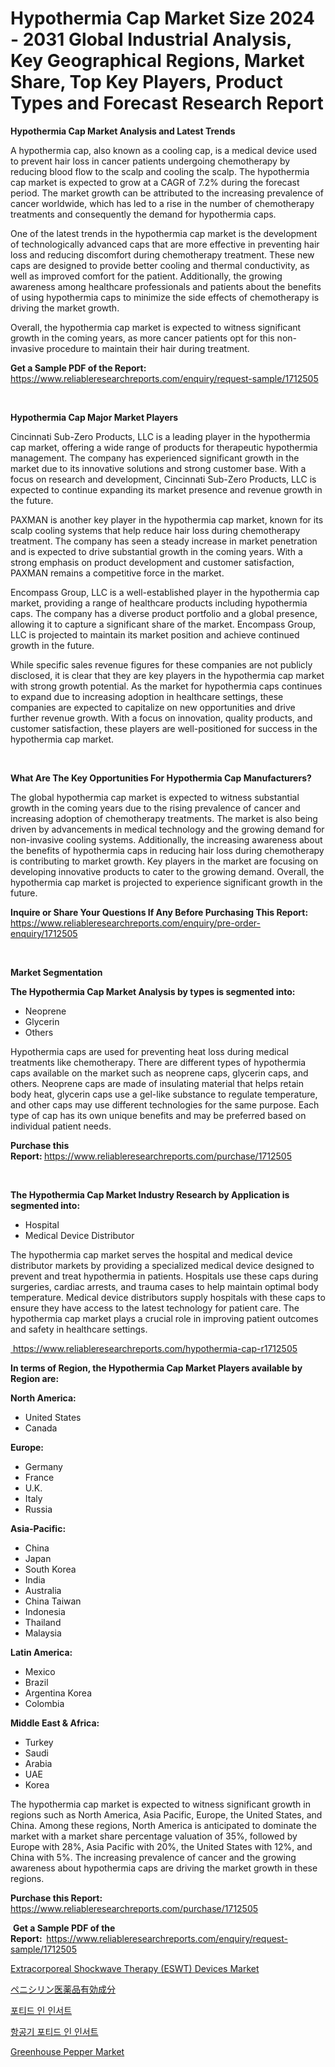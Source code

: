 <p><h1>Hypothermia Cap Market Size 2024 - 2031 Global Industrial Analysis, Key Geographical Regions, Market Share, Top Key Players, Product Types and Forecast Research Report</h1></p><p><strong>Hypothermia Cap Market Analysis and Latest Trends</strong></p>
<p><p>A hypothermia cap, also known as a cooling cap, is a medical device used to prevent hair loss in cancer patients undergoing chemotherapy by reducing blood flow to the scalp and cooling the scalp. The hypothermia cap market is expected to grow at a CAGR of 7.2% during the forecast period. The market growth can be attributed to the increasing prevalence of cancer worldwide, which has led to a rise in the number of chemotherapy treatments and consequently the demand for hypothermia caps.</p><p>One of the latest trends in the hypothermia cap market is the development of technologically advanced caps that are more effective in preventing hair loss and reducing discomfort during chemotherapy treatment. These new caps are designed to provide better cooling and thermal conductivity, as well as improved comfort for the patient. Additionally, the growing awareness among healthcare professionals and patients about the benefits of using hypothermia caps to minimize the side effects of chemotherapy is driving the market growth.</p><p>Overall, the hypothermia cap market is expected to witness significant growth in the coming years, as more cancer patients opt for this non-invasive procedure to maintain their hair during treatment.</p></p>
<p><strong>Get a Sample PDF of the Report:&nbsp;</strong> <a href="https://www.reliableresearchreports.com/enquiry/request-sample/1712505">https://www.reliableresearchreports.com/enquiry/request-sample/1712505</a></p>
<p>&nbsp;</p>
<p><strong>Hypothermia Cap Major Market Players</strong></p>
<p><p>Cincinnati Sub-Zero Products, LLC is a leading player in the hypothermia cap market, offering a wide range of products for therapeutic hypothermia management. The company has experienced significant growth in the market due to its innovative solutions and strong customer base. With a focus on research and development, Cincinnati Sub-Zero Products, LLC is expected to continue expanding its market presence and revenue growth in the future.</p><p>PAXMAN is another key player in the hypothermia cap market, known for its scalp cooling systems that help reduce hair loss during chemotherapy treatment. The company has seen a steady increase in market penetration and is expected to drive substantial growth in the coming years. With a strong emphasis on product development and customer satisfaction, PAXMAN remains a competitive force in the market.</p><p>Encompass Group, LLC is a well-established player in the hypothermia cap market, providing a range of healthcare products including hypothermia caps. The company has a diverse product portfolio and a global presence, allowing it to capture a significant share of the market. Encompass Group, LLC is projected to maintain its market position and achieve continued growth in the future.</p><p>While specific sales revenue figures for these companies are not publicly disclosed, it is clear that they are key players in the hypothermia cap market with strong growth potential. As the market for hypothermia caps continues to expand due to increasing adoption in healthcare settings, these companies are expected to capitalize on new opportunities and drive further revenue growth. With a focus on innovation, quality products, and customer satisfaction, these players are well-positioned for success in the hypothermia cap market.</p></p>
<p>&nbsp;</p>
<p><strong>What Are The Key Opportunities For Hypothermia Cap Manufacturers?</strong></p>
<p><p>The global hypothermia cap market is expected to witness substantial growth in the coming years due to the rising prevalence of cancer and increasing adoption of chemotherapy treatments. The market is also being driven by advancements in medical technology and the growing demand for non-invasive cooling systems. Additionally, the increasing awareness about the benefits of hypothermia caps in reducing hair loss during chemotherapy is contributing to market growth. Key players in the market are focusing on developing innovative products to cater to the growing demand. Overall, the hypothermia cap market is projected to experience significant growth in the future.</p></p>
<p><strong>Inquire or Share Your Questions If Any Before Purchasing This Report:</strong> <a href="https://www.reliableresearchreports.com/enquiry/pre-order-enquiry/1712505">https://www.reliableresearchreports.com/enquiry/pre-order-enquiry/1712505</a></p>
<p>&nbsp;</p>
<p><strong>Market Segmentation</strong></p>
<p><strong>The Hypothermia Cap Market Analysis by types is segmented into:</strong></p>
<p><ul><li>Neoprene</li><li>Glycerin</li><li>Others</li></ul></p>
<p><p>Hypothermia caps are used for preventing heat loss during medical treatments like chemotherapy. There are different types of hypothermia caps available on the market such as neoprene caps, glycerin caps, and others. Neoprene caps are made of insulating material that helps retain body heat, glycerin caps use a gel-like substance to regulate temperature, and other caps may use different technologies for the same purpose. Each type of cap has its own unique benefits and may be preferred based on individual patient needs.</p></p>
<p><strong>Purchase this Report:&nbsp;</strong><a href="https://www.reliableresearchreports.com/purchase/1712505">https://www.reliableresearchreports.com/purchase/1712505</a></p>
<p>&nbsp;</p>
<p><strong>The Hypothermia Cap Market Industry Research by Application is segmented into:</strong></p>
<p><ul><li>Hospital</li><li>Medical Device Distributor</li></ul></p>
<p><p>The hypothermia cap market serves the hospital and medical device distributor markets by providing a specialized medical device designed to prevent and treat hypothermia in patients. Hospitals use these caps during surgeries, cardiac arrests, and trauma cases to help maintain optimal body temperature. Medical device distributors supply hospitals with these caps to ensure they have access to the latest technology for patient care. The hypothermia cap market plays a crucial role in improving patient outcomes and safety in healthcare settings.</p></p>
<p><a href="https://www.reliableresearchreports.com/hypothermia-cap-r1712505">&nbsp;https://www.reliableresearchreports.com/hypothermia-cap-r1712505</a></p>
<p><strong>In terms of Region, the Hypothermia Cap Market Players available by Region are:</strong></p>
<p>
    <p> <strong> North America: </strong>
        <ul>
            <li>United States</li>
            <li>Canada</li>
        </ul>
        </p> 
    <p> <strong> Europe: </strong>
        <ul>
            <li>Germany</li>
            <li>France</li>
            <li>U.K.</li>
            <li>Italy</li>
            <li>Russia</li>
        </ul>
        </p> 
    <p> <strong> Asia-Pacific: </strong>
        <ul>
            <li>China</li>
            <li>Japan</li>
            <li>South Korea</li>
            <li>India</li>
            <li>Australia</li>
            <li>China Taiwan</li>
            <li>Indonesia</li>
            <li>Thailand</li>
            <li>Malaysia</li>
        </ul>
        </p> 
    <p> <strong> Latin America: </strong>
        <ul>
            <li>Mexico</li>
            <li>Brazil</li>
            <li>Argentina Korea</li>
            <li>Colombia</li>
        </ul>
        </p> 
    <p> <strong> Middle East & Africa: </strong>
        <ul>
            <li>Turkey</li>
            <li>Saudi</li>
            <li>Arabia</li>
            <li>UAE</li>
            <li>Korea</li>
        </ul>
    </p>
    </p>
<p><p>The hypothermia cap market is expected to witness significant growth in regions such as North America, Asia Pacific, Europe, the United States, and China. Among these regions, North America is anticipated to dominate the market with a market share percentage valuation of 35%, followed by Europe with 28%, Asia Pacific with 20%, the United States with 12%, and China with 5%. The increasing prevalence of cancer and the growing awareness about hypothermia caps are driving the market growth in these regions.</p></p>
<p><strong>Purchase this Report: </strong><a href="https://www.reliableresearchreports.com/purchase/1712505">https://www.reliableresearchreports.com/purchase/1712505</a></p>
<p>&nbsp;<strong>Get a Sample PDF of the Report:&nbsp;&nbsp;</strong><a href="https://www.reliableresearchreports.com/enquiry/request-sample/1712505">https://www.reliableresearchreports.com/enquiry/request-sample/1712505</a></p>
<p><strong></strong></p>
<p><p><a href="https://github.com/myacatherineblakecaczo9vcsw/Market-Research-Report-List-3/blob/main/extracorporeal-shockwave-therapy-eswt-devices-market.md">Extracorporeal Shockwave Therapy (ESWT) Devices Market</a></p><p><a href="https://github.com/vtbvgl20191192/Market-Research-Report-List-2/blob/main/5714611127343.md">ペニシリン医薬品有効成分</a></p><p><a href="https://github.com/WilburKihn5676/Market-Research-Report-List-2/blob/main/6946642107379.md">포티드 인 인서트</a></p><p><a href="https://github.com/vseigx30c9a1j/Market-Research-Report-List-2/blob/main/6090971107378.md">항공기 포티드 인 인서트</a></p><p><a href="https://issuu.com/reportprime-2/docs/greenhouse-pepper-market-size-2030.pptx">Greenhouse Pepper Market</a></p></p>